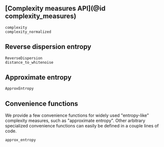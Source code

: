 ## [Complexity measures API](@id complexity_measures)

```@docs
complexity
complexity_normalized
```

## Reverse dispersion entropy

```@docs
ReverseDispersion
distance_to_whitenoise
```

## Approximate entropy

```@docs
ApproxEntropy
```

## Convenience functions

We provide a few convenience functions for widely used "entropy-like" complexity measures, such as "approximate entropy". Other arbitrary specialized convenience functions can easily be defined in a couple lines of code.

```@docs
approx_entropy
```
